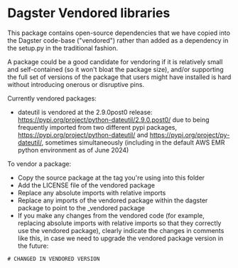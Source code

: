 # Dagster Vendored libraries

This package contains open-source dependencies that we have copied into the Dagster code-base ("vendored") rather than added as a dependency in the setup.py in the traditional fashion.

A package could be a good candidate for vendoring if it is relatively small and self-contained (so it won't bloat the package size), and/or supporting the full set of versions of the package that users might have installed is hard without introducing onerous or disruptive pins.

Currently vendored packages:

- dateutil is vendored at the 2.9.0post0 release: https://pypi.org/project/python-dateutil/2.9.0.post0/ due to being frequently imported from two different pypi packages, https://pypi.org/project/python-dateutil/ and https://pypi.org/project/py-dateutil/, sometimes simultaneously (including in the default AWS EMR python environment as of June 2024)

To vendor a package:

- Copy the source package at the tag you're using into this folder
- Add the LICENSE file of the vendored package
- Replace any absolute imports with relative imports
- Replace any imports of the vendored package within the dagster package to point to the \_vendored package
- If you make any changes from the vendored code (for example, replacing absolute imports with relative imports so that they correctly use the vendored package), clearly indicate the changes in comments like this, in case we need to upgrade the vendored package version in the future:

```
# CHANGED IN VENDORED VERSION
```
